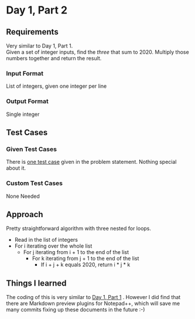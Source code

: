 # Day 1, Part 2 #

## Requirements ##

Very similar to Day 1, Part 1.  
Given a set of integer inputs, find the *three* that sum to 2020. Multiply those numbers together and return the result.

### Input Format ###

List of integers, given one integer per line

### Output Format ###

Single integer

## Test Cases ##

### Given Test Cases ###

There is [one test case](../data/test_cases/day1_test1.txt) given in the problem statement. Nothing special about it.

### Custom Test Cases ###

None Needed

## Approach ##

Pretty straightforward algorithm with three nested for loops. 

- Read in the list of integers
- For i iterating over the whole list
    - For j iterating from i + 1 to the end of the list
        - For k iterating from j + 1 to the end of the list
            - If i + j + k equals 2020, return i * j * k

## Things I learned ##

The coding of this is very similar to [Day 1, Part 1](day1_part1.md) . However I did find that there are Markdown preview plugins for Notepad++, which will save me many commits fixing up these documents in the future :-)
